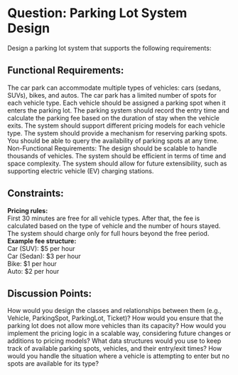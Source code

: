 # Question: Parking Lot System Design

Design a parking lot system that supports the following requirements:

## Functional Requirements:
The car park can accommodate multiple types of vehicles: cars (sedans, SUVs), bikes, and autos.
The car park has a limited number of spots for each vehicle type.
Each vehicle should be assigned a parking spot when it enters the parking lot.
The parking system should record the entry time and calculate the parking fee based on the duration of stay when the vehicle exits.
The system should support different pricing models for each vehicle type.
The system should provide a mechanism for reserving parking spots.
You should be able to query the availability of parking spots at any time.
Non-Functional Requirements:
The design should be scalable to handle thousands of vehicles.
The system should be efficient in terms of time and space complexity.
The system should allow for future extensibility, such as supporting electric vehicle (EV) charging stations.
## Constraints:
**Pricing rules:**
</br>
First 30 minutes are free for all vehicle types.
After that, the fee is calculated based on the type of vehicle and the number of hours stayed.
The system should charge only for full hours beyond the free period.</br>
**Example fee structure:**
</br>Car (SUV): $5 per hour
</br>Car (Sedan): $3 per hour
</br>Bike: $1 per hour
</br>Auto: $2 per hour
## Discussion Points:
How would you design the classes and relationships between them (e.g., Vehicle, ParkingSpot, ParkingLot, Ticket)?
How would you ensure that the parking lot does not allow more vehicles than its capacity?
How would you implement the pricing logic in a scalable way, considering future changes or additions to pricing models?
What data structures would you use to keep track of available parking spots, vehicles, and their entry/exit times?
How would you handle the situation where a vehicle is attempting to enter but no spots are available for its type?